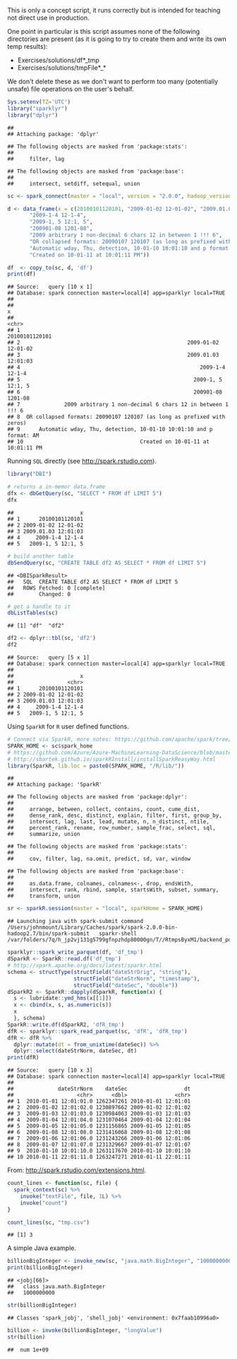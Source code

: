 This is only a concept script, it runs correctly but is intended for teaching not direct use in production.

One point in particular is this script assumes none of the following directories are present (as it is going to try to create them and write its own temp results):

-   Exercises/solutions/df\*\_tmp
-   Exercises/solutions/tmpFile\*\_\*

We don't delete these as we don't want to perform too many (potentially unsafe) file operations on the user's behalf.

``` r
Sys.setenv(TZ='UTC')
library("sparklyr")
library("dplyr")
```

    ## 
    ## Attaching package: 'dplyr'

    ## The following objects are masked from 'package:stats':
    ## 
    ##     filter, lag

    ## The following objects are masked from 'package:base':
    ## 
    ##     intersect, setdiff, setequal, union

``` r
sc <- spark_connect(master = "local", version = "2.0.0", hadoop_version="2.7")
```

``` r
d <- data_frame(x = c(20100101120101, "2009-01-02 12-01-02", "2009.01.03 12:01:03",
       "2009-1-4 12-1-4",
       "2009-1, 5 12:1, 5",
       "200901-08 1201-08",
       "2009 arbitrary 1 non-decimal 6 chars 12 in between 1 !!! 6",
       "OR collapsed formats: 20090107 120107 (as long as prefixed with zeros)",
       "Automatic wday, Thu, detection, 10-01-10 10:01:10 and p format: AM",
       "Created on 10-01-11 at 10:01:11 PM"))

df  <- copy_to(sc, d, 'df')
print(df)
```

    ## Source:   query [10 x 1]
    ## Database: spark connection master=local[4] app=sparklyr local=TRUE
    ## 
    ##                                                                         x
    ##                                                                     <chr>
    ## 1                                                          20100101120101
    ## 2                                                     2009-01-02 12-01-02
    ## 3                                                     2009.01.03 12:01:03
    ## 4                                                         2009-1-4 12-1-4
    ## 5                                                       2009-1, 5 12:1, 5
    ## 6                                                       200901-08 1201-08
    ## 7              2009 arbitrary 1 non-decimal 6 chars 12 in between 1 !!! 6
    ## 8  OR collapsed formats: 20090107 120107 (as long as prefixed with zeros)
    ## 9      Automatic wday, Thu, detection, 10-01-10 10:01:10 and p format: AM
    ## 10                                     Created on 10-01-11 at 10:01:11 PM

Running `SQL` directly (see <http://spark.rstudio.com>).

``` r
library("DBI")

# returns a in-memor data.frame
dfx <- dbGetQuery(sc, "SELECT * FROM df LIMIT 5")
dfx
```

    ##                     x
    ## 1      20100101120101
    ## 2 2009-01-02 12-01-02
    ## 3 2009.01.03 12:01:03
    ## 4     2009-1-4 12-1-4
    ## 5   2009-1, 5 12:1, 5

``` r
# build another table
dbSendQuery(sc, "CREATE TABLE df2 AS SELECT * FROM df LIMIT 5")
```

    ## <DBISparkResult>
    ##   SQL  CREATE TABLE df2 AS SELECT * FROM df LIMIT 5
    ##   ROWS Fetched: 0 [complete]
    ##        Changed: 0

``` r
# get a handle to it
dbListTables(sc)
```

    ## [1] "df"  "df2"

``` r
df2 <- dplyr::tbl(sc, 'df2')
df2
```

    ## Source:   query [5 x 1]
    ## Database: spark connection master=local[4] app=sparklyr local=TRUE
    ## 
    ##                     x
    ##                 <chr>
    ## 1      20100101120101
    ## 2 2009-01-02 12-01-02
    ## 3 2009.01.03 12:01:03
    ## 4     2009-1-4 12-1-4
    ## 5   2009-1, 5 12:1, 5

Using `SparkR` for `R` user defined functions.

``` r
# Connect via SparkR, more notes: https://github.com/apache/spark/tree/master/R
SPARK_HOME <- sc$spark_home
# https://github.com/Azure/Azure-MachineLearning-DataScience/blob/master/Misc/KDDCup2016/Code/SparkR/SparkR_sparklyr_NYCTaxi.Rmd
# http://sbartek.github.io/sparkRInstall/installSparkReasyWay.html
library(SparkR, lib.loc = paste0(SPARK_HOME, "/R/lib/"))
```

    ## 
    ## Attaching package: 'SparkR'

    ## The following objects are masked from 'package:dplyr':
    ## 
    ##     arrange, between, collect, contains, count, cume_dist,
    ##     dense_rank, desc, distinct, explain, filter, first, group_by,
    ##     intersect, lag, last, lead, mutate, n, n_distinct, ntile,
    ##     percent_rank, rename, row_number, sample_frac, select, sql,
    ##     summarize, union

    ## The following objects are masked from 'package:stats':
    ## 
    ##     cov, filter, lag, na.omit, predict, sd, var, window

    ## The following objects are masked from 'package:base':
    ## 
    ##     as.data.frame, colnames, colnames<-, drop, endsWith,
    ##     intersect, rank, rbind, sample, startsWith, subset, summary,
    ##     transform, union

``` r
sr <- sparkR.session(master = "local", sparkHome = SPARK_HOME)
```

    ## Launching java with spark-submit command /Users/johnmount/Library/Caches/spark/spark-2.0.0-bin-hadoop2.7/bin/spark-submit   sparkr-shell /var/folders/7q/h_jp2vj131g5799gfnpzhdp80000gn/T//RtmpsByxM1/backend_port2fe05f01c8a

``` r
sparklyr::spark_write_parquet(df, 'df_tmp')
dSparkR <- SparkR::read.df('df_tmp')
# http://spark.apache.org/docs/latest/sparkr.html
schema <- structType(structField("dateStrOrig", "string"), 
                     structField("dateStrNorm", "timestamp"),
                     structField("dateSec", "double"))
dSparkR2 <- SparkR::dapply(dSparkR, function(x) {
  s <- lubridate::ymd_hms(x[[1]])
  x <- cbind(x, s, as.numeric(s))
  x
  }, schema)
SparkR::write.df(dSparkR2, 'dfR_tmp')
dfR <- sparklyr::spark_read_parquet(sc, 'dfR', 'dfR_tmp')
dfR <- dfR %>% 
  dplyr::mutate(dt = from_unixtime(dateSec)) %>%
  dplyr::select(dateStrNorm, dateSec, dt)
print(dfR)
```

    ## Source:   query [10 x 3]
    ## Database: spark connection master=local[4] app=sparklyr local=TRUE
    ## 
    ##              dateStrNorm    dateSec                  dt
    ##                    <chr>      <dbl>               <chr>
    ## 1  2010-01-01 12:01:01.0 1262347261 2010-01-01 12:01:01
    ## 2  2009-01-02 12:01:02.0 1230897662 2009-01-02 12:01:02
    ## 3  2009-01-03 12:01:03.0 1230984063 2009-01-03 12:01:03
    ## 4  2009-01-04 12:01:04.0 1231070464 2009-01-04 12:01:04
    ## 5  2009-01-05 12:01:05.0 1231156865 2009-01-05 12:01:05
    ## 6  2009-01-08 12:01:08.0 1231416068 2009-01-08 12:01:08
    ## 7  2009-01-06 12:01:06.0 1231243266 2009-01-06 12:01:06
    ## 8  2009-01-07 12:01:07.0 1231329667 2009-01-07 12:01:07
    ## 9  2010-01-10 10:01:10.0 1263117670 2010-01-10 10:01:10
    ## 10 2010-01-11 22:01:11.0 1263247271 2010-01-11 22:01:11

From: <http://spark.rstudio.com/extensions.html>.

``` r
count_lines <- function(sc, file) {
  spark_context(sc) %>% 
    invoke("textFile", file, 1L) %>% 
    invoke("count")
}

count_lines(sc, "tmp.csv")
```

    ## [1] 3

A simple Java example.

``` r
billionBigInteger <- invoke_new(sc, "java.math.BigInteger", "1000000000")
print(billionBigInteger)
```

    ## <jobj[66]>
    ##   class java.math.BigInteger
    ##   1000000000

``` r
str(billionBigInteger)
```

    ## Classes 'spark_jobj', 'shell_jobj' <environment: 0x7faab10996a0>

``` r
billion <- invoke(billionBigInteger, "longValue")
str(billion)
```

    ##  num 1e+09
